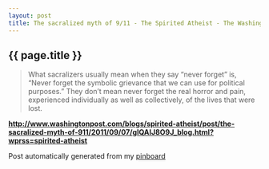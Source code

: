 ```yaml
---
layout: post
title: The sacralized myth of 9/11 - The Spirited Atheist - The Washington Post
---
```


## {{ page.title }}

> What sacralizers usually mean when they say “never forget” is, “Never forget the symbolic grievance that we can use for political purposes.” They don’t mean never forget the real horror and pain, experienced individually as well as collectively, of the lives that were lost.  

<strong><a href='http://www.washingtonpost.com/blogs/spirited-atheist/post/the-sacralized-myth-of-911/2011/09/07/gIQAIJ8O9J_blog.html?wprss=spirited-atheist'>http://www.washingtonpost.com/blogs/spirited-atheist/post/the-sacralized-myth-of-911/2011/09/07/gIQAIJ8O9J_blog.html?wprss=spirited-atheist</a></strong>

Post automatically generated from my <a href="http://pinboard.in/u:ndfine">pinboard</a>
